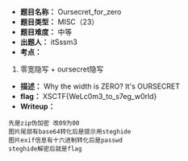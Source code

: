 - **题目名称：** Oursecret_for_zero
- **题目类型：** MISC（23）
- **题目难度：** 中等
- **出题人：** itSssm3
- **考点：**

1. 零宽隐写 + oursecret隐写

- **描述：** Why the width is ZERO? It's OURSECRET
- **flag：** XSCTF{WeLc0m3_to_s7eg_w0rld}
- **Writeup：** 


```
先是zip伪加密 改09为00
图片尾部有base64转化后是提示用steghide
图片exif信息有十六进制转化后是passwd
steghide解密后就是flag
```